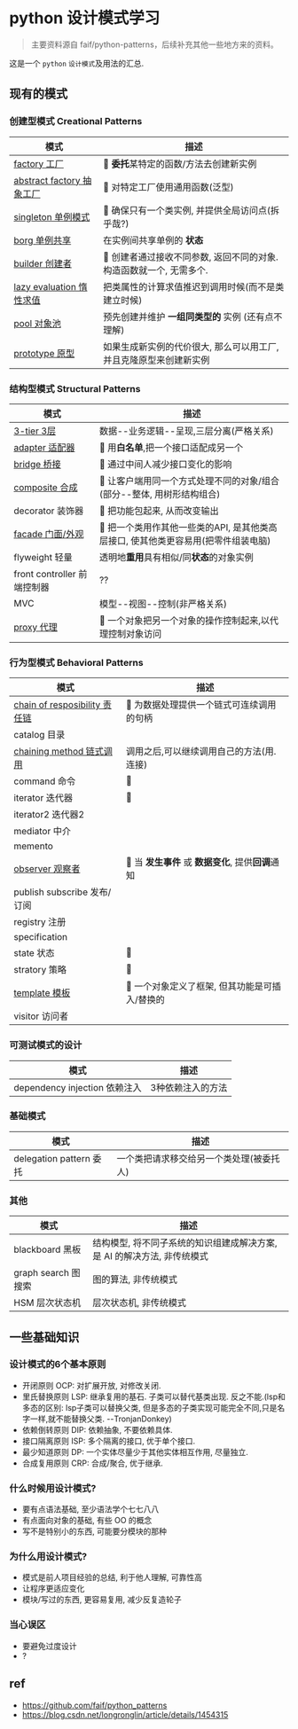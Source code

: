 # python 设计模式学习

> 主要资料源自 faif/python-patterns，后续补充其他一些地方来的资料。

这是一个 `python` `设计模式`及用法的汇总.

## 现有的模式

### 创建型模式 Creational Patterns
| 模式                                                      | 描述                                                                |
| --------------------------------------------------------- | ------------------------------------------------------------------- |
| [factory 工厂](patterns/factory.py)                       | 🥈 **委托**某特定的函数/方法去创建新实例                             |
| [abstract factory 抽象工厂](patterns/abstract_factory.py) | 🥈 对特定工厂使用通用函数(泛型)                                      |
| [singleton 单例模式](patterns/singleton.py)               | 🥇 确保只有一个类实例, 并提供全局访问点(拆乎哉?)                     |
| [borg 单例共享](patterns/borg.py)                         | 在实例间共享单例的 **状态**                                         |
| [builder 创建者](patterns/builder.py)                     | 🥉 创建者通过接收不同参数, 返回不同的对象. 构造函数就一个, 无需多个. |
| [lazy evaluation 惰性求值](patterns/lazy_evaluation.py)   | 把类属性的计算求值推迟到调用时候(而不是类建立时候)                  |
| [pool 对象池](patterns/pool.py)                           | 预先创建并维护 **一组同类型的** 实例 (还有点不理解)                 |
| [prototype 原型](patterns/prototype.py)                   | 如果生成新实例的代价很大, 那么可以用工厂, 并且克隆原型来创建新实例  |


### 结构型模式 Structural Patterns
| 模式                                    | 描述                                                                              |
| --------------------------------------- | --------------------------------------------------------------------------------- |
| [3-tier 3层](patterns/3-tier.py)        | 数据--业务逻辑--呈现,三层分离(严格关系)                                           |
| [adapter 适配器](patterns/adapter.py)   | 🥈 用**白名单**,把一个接口适配成另一个                                             |
| [bridge 桥接](patterns/bridge.py)       | 🥉 通过中间人减少接口变化的影响                                                    |
| [composite 合成](patterns/composite.py) | 🥇 让客户端用同一个方式处理不同的对象/组合(部分--整体, 用树形结构组合)             |
| decorator 装饰器                        | 🥈 把功能包起来, 从而改变输出                                                      |
| [facade 门面/外观](patterns/facade.py)  | 🥇 把一个类用作其他一些类的API, 是其他类高层接口, 使其他类更容易用(把零件组装电脑) |
| flyweight 轻量                          | 透明地**重用**具有相似/同**状态**的对象实例                                       |
| front controller 前端控制器             | ??                                                                                |
| MVC                                     | 模型--视图--控制(非严格关系)                                                      |
| [proxy 代理](patterns/proxy.py)         | 🥇 一个对象把另一个对象的操作控制起来,以代理控制对象访问                           |


### 行为型模式 Behavioral Patterns
| 模式                                                                 | 描述                                                |
| -------------------------------------------------------------------- | --------------------------------------------------- |
| [chain of resposibility 责任链](patterns/chain_of_responsibility.py) | 🥉 为数据处理提供一个链式可连续调用的句柄            |
| catalog 目录                                                         |                                                     |
| [chaining method 链式调用](patterns/chaining_method.py)              | 调用之后,可以继续调用自己的方法(用.连接)            |
| command 命令                                                         | 🥈                                                   |
| iterator 迭代器                                                      | 🥇                                                   |
| iterator2 迭代器2                                                    |                                                     |
| mediator 中介                                                        |                                                     |
| memento                                                              |                                                     |
| [observer 观察者](patterns/observer.py)                              | 🥇 当 **发生事件** 或 **数据变化**, 提供**回调**通知 |
| publish subscribe 发布/订阅                                          |                                                     |
| registry 注册                                                        |                                                     |
| specification                                                        |                                                     |
| state 状态                                                           | 🥈                                                   |
| stratory 策略                                                        | 🥈                                                   |
| [template 模板](patterns/template.py)                                | 🥇 一个对象定义了框架, 但其功能是可插入/替换的       |
| visitor 访问者                                                       |                                                     |

### 可测试模式的设计
| 模式                          | 描述              |
| ----------------------------- | ----------------- |
| dependency injection 依赖注入 | 3种依赖注入的方法 |

### 基础模式
| 模式                    | 描述                                     |
| ----------------------- | ---------------------------------------- |
| delegation pattern 委托 | 一个类把请求移交给另一个类处理(被委托人) |

### 其他
| 模式                | 描述                                                                     |
| ------------------- | ------------------------------------------------------------------------ |
| blackboard 黑板     | 结构模型, 将不同子系统的知识组建成解决方案, 是 AI 的解决方法, 非传统模式 |
| graph search 图搜索 | 图的算法, 非传统模式                                                     |
| HSM 层次状态机      | 层次状态机, 非传统模式                                                   |

## 一些基础知识

### 设计模式的6个基本原则
- 开闭原则 OCP: 对扩展开放, 对修改关闭.
- 里氏替换原则 LSP: 继承复用的基石. 子类可以替代基类出现. 反之不能.(lsp和多态的区别: lsp子类可以替换父类, 但是多态的子类实现可能完全不同,只是名字一样,就不能替换父类. --TronjanDonkey)
- 依赖倒转原则 DIP: 依赖抽象, 不要依赖具体.
- 接口隔离原则 ISP: 多个隔离的接口, 优于单个接口.
- 最少知道原则 DP: 一个实体尽量少于其他实体相互作用, 尽量独立.
- 合成复用原则 CRP: 合成/聚合, 优于继承.


### 什么时候用设计模式?
- 要有点语法基础, 至少语法学个七七八八
- 有点面向对象的基础, 有些 OO 的概念
- 写不是特别小的东西, 可能要分模块的那种

### 为什么用设计模式?
- 模式是前人项目经验的总结, 利于他人理解, 可靠性高
- 让程序更适应变化
- 模块/写过的东西, 更容易复用, 减少反复造轮子

### 当心误区
- 要避免过度设计
- ?


## ref
- https://github.com/faif/python_patterns
- https://blog.csdn.net/longronglin/article/details/1454315